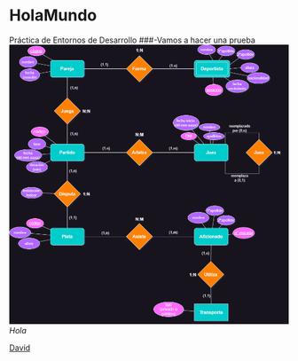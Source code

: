 # HolaMundo
Práctica de Entornos de Desarrollo
###-Vamos a hacer una prueba 
![foto](TorneoPadel.drawio.png)
*Hola*

[David](https://github.com/davidmartin99/HolaMundo)
